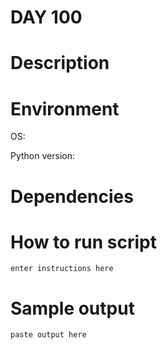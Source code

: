 
# DAY 100

# Description

# Environment
OS:

Python version:

# Dependencies

# How to run script
```
enter instructions here
```

# Sample output
```
paste output here
```
